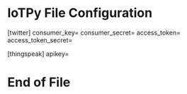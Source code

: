 # IoTPy File Configuration

[twitter]
consumer_key=
consumer_secret=
access_token=
access_token_secret=

[thingspeak]
apikey=

# End of File

